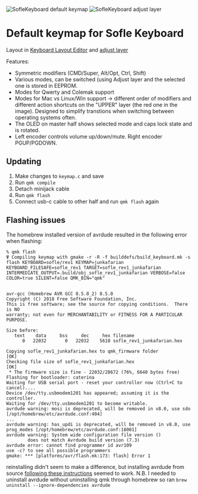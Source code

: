 ![SofleKeyboard default keymap](https://github.com/josefadamcik/SofleKeyboard/raw/master/Images/soflekeyboard.png)
![SofleKeyboard adjust layer](https://github.com/josefadamcik/SofleKeyboard/raw/master/Images/soflekeyboard_layout_adjust.png)


# Default keymap for Sofle Keyboard

Layout in [Keyboard Layout Editor](http://www.keyboard-layout-editor.com/#/gists/76efb423a46cbbea75465cb468eef7ff) and [adjust layer](http://www.keyboard-layout-editor.com/#/gists/4bcf66f922cfd54da20ba04905d56bd4)


Features:

- Symmetric modifiers (CMD/Super, Alt/Opt, Ctrl, Shift)
- Various modes, can be switched (using Adjust layer and the selected one is stored in EEPROM.
- Modes for Qwerty and Colemak support
- Modes for Mac vs Linux/Win support -> different order of modifiers and different action shortcuts on the "UPPER" layer (the red one in the image). Designed to simplify transtions when switching between operating systems often.
- The OLED on master half shows selected mode and caps lock state and is rotated.
- Left encoder controls volume up/down/mute. Right encoder PGUP/PGDOWN.


## Updating

1. Make changes to `keymap.c` and save
2. Run `qmk compile`
3. Detach minijack cable
4. Run `qmk flash`
5. Connect usb-c cable to other half and run `qmk flash` again

## Flashing issues

The homebrew installed version of avrdude resulted in the following error when flashing:

```
% qmk flash  
Ψ Compiling keymap with gmake -r -R -f builddefs/build_keyboard.mk -s flash KEYBOARD=sofle/rev1 KEYMAP=junkafarian KEYBOARD_FILESAFE=sofle_rev1 TARGET=sofle_rev1_junkafarian INTERMEDIATE_OUTPUT=.build/obj_sofle_rev1_junkafarian VERBOSE=false COLOR=true SILENT=false QMK_BIN="qmk"


avr-gcc (Homebrew AVR GCC 8.5.0_2) 8.5.0
Copyright (C) 2018 Free Software Foundation, Inc.
This is free software; see the source for copying conditions.  There is NO
warranty; not even for MERCHANTABILITY or FITNESS FOR A PARTICULAR PURPOSE.

Size before:
   text    data     bss     dec     hex filename
      0   22032       0   22032    5610 sofle_rev1_junkafarian.hex

Copying sofle_rev1_junkafarian.hex to qmk_firmware folder                                           [OK]
Checking file size of sofle_rev1_junkafarian.hex                                                    [OK]
 * The firmware size is fine - 22032/28672 (76%, 6640 bytes free)
Flashing for bootloader: caterina
Waiting for USB serial port - reset your controller now (Ctrl+C to cancel)....
Device /dev/tty.usbmodem1201 has appeared; assuming it is the controller.
Waiting for /dev/tty.usbmodem1201 to become writable.
avrdude warning: mosi is deprecated, will be removed in v8.0, use sdo [/opt/homebrew/etc/avrdude.conf:404]
...
avrdude warning: has_updi is deprecated, will be removed in v8.0, use prog_modes [/opt/homebrew/etc/avrdude.conf:18001]
avrdude warning: System wide configuration file version ()
        does not match Avrdude build version (7.3)
avrdude error: cannot find programmer id avr109
use -c? to see all possible programmers
gmake: *** [platforms/avr/flash.mk:173: flash] Error 1
```

reinstalling didn't seem to make a difference, but installing avrdude from source [following these instructions](https://github.com/avrdudes/avrdude/wiki/Building-AVRDUDE-for-macOS) seemed to work. N.B. I needed to uninstall avrdude without uninstalling qmk through homebrew so ran `brew uninstall --ignore-dependencies avrdude`


